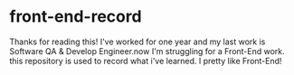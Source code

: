 # front-end-record
Thanks for reading this!
I've worked for one year and
my last work is Software QA & Develop Engineer.now I'm struggling for a Front-End work.
this repository is used to record what i've learned.
I pretty like Front-End!

